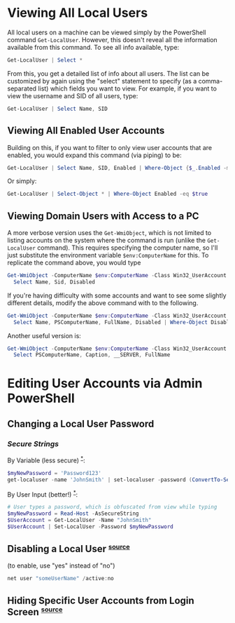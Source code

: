 # Viewing All Local Users

All local users on a machine can be viewed simply by the PowerShell command `Get-LocalUser`. However, this doesn't reveal all the information available from this command. 
To see all info available, type:

```PowerShell
Get-LocalUser | Select *
```

From this, you get a detailed list of info about all users. The list can be customized by again using the "select" statement to specify (as a comma-separated list) 
which fields you want to view. For example, if you want to view the username and SID of all users, type:

```PowerShell
Get-LocalUser | Select Name, SID
```


## Viewing All Enabled User Accounts

Building on this, if you want to filter to only view user accounts that are enabled, you would expand this command (via piping) to be:

```PowerShell
Get-LocalUser | Select Name, SID, Enabled | Where-Object {$_.Enabled -match "True"}
```

Or simply:

```PowerShell
Get-LocalUser | Select-Object * | Where-Object Enabled -eq $true
```

## Viewing Domain Users with Access to a PC
A more verbose version uses the `Get-WmiObject`, which is not limited to listing accounts on the system where the command is run (unlike the `Get-LocalUser` command).
This requires specifying the computer name, so I'll just substitute the environment variable `$env:ComputerName` for this. To replicate the command above, you would type

```PowerShell
Get-WmiObject -ComputerName $env:ComputerName -Class Win32_UserAccount -Filter "LocalAccount = True" | 
  Select Name, Sid, Disabled 
```

If you're having difficulty with some accounts and want to see some slightly different details, modify the above command with to the following.

```PowerShell
Get-WmiObject -ComputerName $env:ComputerName -Class Win32_UserAccount | 
  Select Name, PSComputerName, FullName, Disabled | Where-Object Disabled -eq $false
```

Another useful version is:
```PowerShell
Get-WmiObject -ComputerName $env:ComputerName -Class Win32_UserAccount | 
  Select PSComputerName, Caption, __SERVER, FullName
```

# Editing User Accounts via Admin PowerShell

## Changing a Local User Password
### _Secure Strings_
By Variable (less secure) <sup>[*](https://docs.microsoft.com/en-us/powershell/module/microsoft.powershell.security/convertto-securestring?view=powershell-7.2#example-3--convert-a-plain-text-string-to-a-secure-string)</sup>:
```PowerShell
$myNewPassword = 'Password123'
get-localuser -name 'JohnSmith' | set-localuser -password (ConvertTo-SecureString -String $myNewPassword -AsPlainText -Force)
```

By User Input (better!) <sup>[*](https://docs.microsoft.com/en-us/powershell/module/microsoft.powershell.localaccounts/set-localuser?view=powershell-5.1#examples)</sup>:
```PowerShell
# User types a password, which is obfuscated from view while typing
$myNewPassword = Read-Host -AsSecureString
$UserAccount = Get-LocalUser -Name "JohnSmith"
$UserAccount | Set-LocalUser -Password $myNewPassword
```

## Disabling a Local User <small><sup>[source](https://winaero.com/disable-enable-user-account-windows-10/)</sup></small>
(to enable, use "yes" instead of "no")
```PowerShell
net user "someUserName" /active:no
```

## Hiding Specific User Accounts from Login Screen <small><sup>[source](https://winaero.com/how-to-hide-user-accounts-from-the-login-screen-in-windows-10/)</sup></small>
